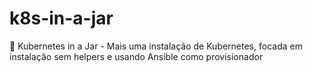 # k8s-in-a-jar
🧩 Kubernetes in a Jar - Mais uma instalação de Kubernetes, focada em instalação sem helpers e usando Ansible como provisionador
